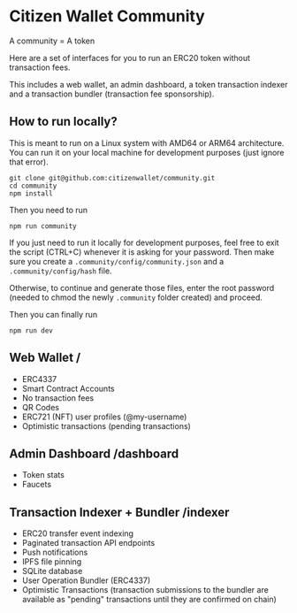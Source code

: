 # Citizen Wallet Community

A community = A token

Here are a set of interfaces for you to run an ERC20 token without transaction fees.

This includes a web wallet, an admin dashboard, a token transaction indexer and a transaction bundler (transaction fee sponsorship).

## How to run locally?

This is meant to run on a Linux system with AMD64 or ARM64 architecture.
You can run it on your local machine for development purposes (just ignore that error).

```
git clone git@github.com:citizenwallet/community.git
cd community
npm install
```

Then you need to run

```
npm run community
```

If you just need to run it locally for development purposes, feel free to exit the script (CTRL+C) whenever it is asking for your password. Then make sure you create a `.community/config/community.json` and a `.community/config/hash` file.

Otherwise, to continue and generate those files, enter the root password (needed to chmod the newly `.community` folder created) and proceed.

Then you can finally run

```
npm run dev
```

## Web Wallet /

- ERC4337
- Smart Contract Accounts
- No transaction fees
- QR Codes
- ERC721 (NFT) user profiles (@my-username)
- Optimistic transactions (pending transactions)

## Admin Dashboard /dashboard

- Token stats
- Faucets

## Transaction Indexer + Bundler /indexer

- ERC20 transfer event indexing
- Paginated transaction API endpoints
- Push notifications
- IPFS file pinning
- SQLite database
- User Operation Bundler (ERC4337)
- Optimistic Transactions (transaction submissions to the bundler are available as "pending" transactions until they are confirmed on chain)

